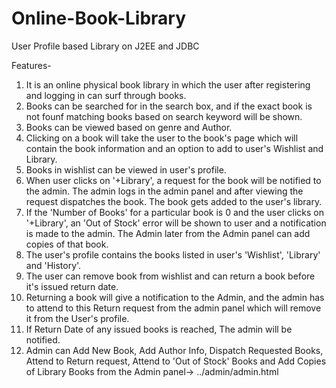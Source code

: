 # Online-Book-Library
User Profile based Library on J2EE and JDBC

Features-

1. It is an online physical book library in which the user after registering and logging in can surf through books.
2. Books can be searched for in the search box, and if the exact book is not founf matching books based on search keyword will be shown.
3. Books can be viewed based on genre and Author.
4. Clicking on a book will take the user to the book's page which will contain the book information and an option to add to user's Wishlist and Library.
5. Books in wishlist can be viewed in user's profile.
6. When user clicks on '+Library', a request for the book will be notified to the admin. The admin logs in the admin panel and after viewing the request dispatches the book. The book gets added to the user's library.
7. If the 'Number of Books' for a particular book is 0 and the user clicks on '+Library', an 'Out of Stock' error will be shown to user and a notification is made to the admin. The Admin later from the Admin panel can add copies of that book.
8. The user's profile contains the books listed in user's 'Wishlist', 'Library' and 'History'.
9. The user can remove book from wishlist and can return a book before it's issued return date.
10. Returning a book will give a notification to the Admin, and the admin has to attend to this Return request from the admin panel which will remove it from the User's profile.
11. If Return Date of any issued books is reached, The admin will be notified.
12. Admin can Add New Book, Add Author Info, Dispatch Requested Books, Attend to Return request, Attend to 'Out of Stock' Books and Add Copies of Library Books from the Admin panel-> ../admin/admin.html

